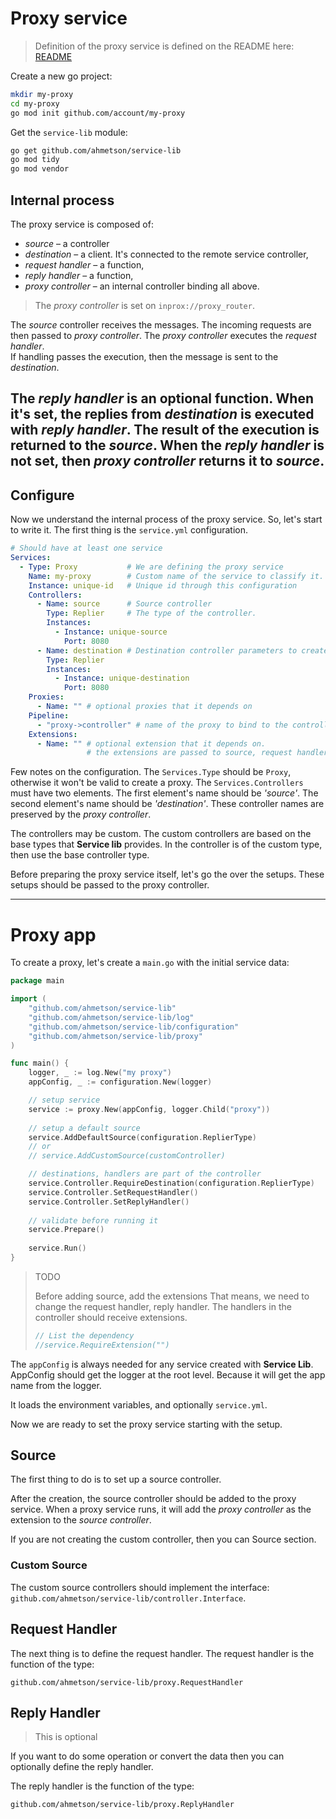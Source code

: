# Proxy service
> Definition of the proxy service is defined on the README here:
[README](README.md)

Create a new go project:

```sh
mkdir my-proxy
cd my-proxy
go mod init github.com/account/my-proxy
```

Get the `service-lib` module:

```sh
go get github.com/ahmetson/service-lib
go mod tidy
go mod vendor
```

## Internal process

The proxy service is composed of: 
* *source* &ndash; a controller
* *destination* &ndash; a client. It's connected to the remote service controller,
* *request handler* &ndash; a function, 
* *reply handler* &ndash; a function,
* *proxy controller* &ndash; an internal controller binding all above.

> The *proxy controller* is set on `inprox://proxy_router`. 

The *source* controller receives the messages. 
The incoming requests are then passed to *proxy controller*. 
The *proxy controller* executes the *request handler*.  
If handling passes the execution, then the message is sent to the *destination*.

The *reply handler* is an optional function.
When it's set, the replies from *destination* is executed with *reply handler*.
The result of the execution is returned to the *source*.
When the *reply handler* is not set, then *proxy controller* returns it to *source*.
---

## Configure

Now we understand the internal process of the proxy service. So, let's
start to write it. The first thing is the `service.yml` configuration.

```yaml
# Should have at least one service
Services:
  - Type: Proxy           # We are defining the proxy service
    Name: my-proxy        # Custom name of the service to classify it.
    Instance: unique-id   # Unique id through this configuration
    Controllers:
      - Name: source      # Source controller
        Type: Replier     # The type of the controller.
        Instances:
          - Instance: unique-source
            Port: 8080
      - Name: destination # Destination controller parameters to create a client
        Type: Replier
        Instances:
          - Instance: unique-destination
            Port: 8080
    Proxies:
      - Name: "" # optional proxies that it depends on
    Pipeline:
      - "proxy->controller" # name of the proxy to bind to the controller name
    Extensions:
      - Name: "" # optional extension that it depends on.
                 # the extensions are passed to source, request handler to reply handler.
```

Few notes on the configuration.
The `Services.Type` should be `Proxy`, otherwise it won't be valid
to create a proxy. The `Services.Controllers` must have
two elements. The first element's name should be *'source'*.
The second element's name should be *'destination'*. These controller
names are preserved by the *proxy controller*.

The controllers may be custom. The custom controllers are
based on the base types that **Service lib** provides.
In the controller is of the custom type, then use the base controller type.

Before preparing the proxy service itself, let's go the over the setups.
These setups should be passed to the proxy controller.

---

# Proxy app

To create a proxy, let's create a `main.go` with the initial service data:

```go
package main

import (
	"github.com/ahmetson/service-lib"
	"github.com/ahmetson/service-lib/log"
	"github.com/ahmetson/service-lib/configuration"
	"github.com/ahmetson/service-lib/proxy"
)

func main() {
	logger, _ := log.New("my proxy")
	appConfig, _ := configuration.New(logger)

	// setup service
	service := proxy.New(appConfig, logger.Child("proxy"))
	
	// setup a default source
	service.AddDefaultSource(configuration.ReplierType)
	// or
	// service.AddCustomSource(customController)

	// destinations, handlers are part of the controller
	service.Controller.RequireDestination(configuration.ReplierType)
	service.Controller.SetRequestHandler()
	service.Controller.SetReplyHandler()
	
	// validate before running it
	service.Prepare()
	
	service.Run()
}
```

> TODO
> 
> Before adding source, add the extensions
> That means, we need to change the request handler, reply handler.
> The handlers in the controller should receive extensions.
> ```go
> // List the dependency
> //service.RequireExtension("")
> ```

The `appConfig` is always needed for any service created with **Service Lib**.
AppConfig should get the logger at the root level. Because it
will get the app name from the logger.

It loads the environment variables, and optionally `service.yml`.

Now we are ready to set the proxy service starting with the setup.

## Source
The first thing to do is to set up a source controller.

After the creation, the source controller should be added
to the proxy service. When a proxy service runs,
it will add the *proxy controller* as the extension to the
*source controller*.

If you are not creating the custom controller,
then you can Source section.

### Custom Source
The custom source controllers should implement the interface:
`github.com/ahmetson/service-lib/controller.Interface`.

## Request Handler
The next thing is to define the request handler.
The request handler is the function of the type:

`github.com/ahmetson/service-lib/proxy.RequestHandler`

## Reply Handler

> This is optional

If you want to do some operation or convert the data
then you can optionally define the reply handler.

The reply handler is the function of the type:

`github.com/ahmetson/service-lib/proxy.ReplyHandler`


